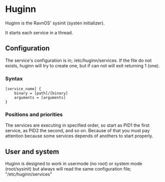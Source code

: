 # Huginn

Huginn is the RavnOS' sysinit (systen initializer).

It starts each service in a thread.

## Configuration

The service's configuration is in; /etc/huginn/services. If the file do not exists, huginn will try to create one, but if can not will exit returning 1 (one).

### Syntax

```
[service_name] {
	binary = [path]/[binary]
	arguments = [arguments]
}
```

### Positions and priorities

The services are executing in specified order, so start as PID1 the first service, as PID2 the second, and so on.
Because of that you must pay attention because some services depends of anothers to start properly.

## User and system

Huginn is designed to work in usermode (no root) or system mode (root/sysinit) but always will read the same configuration file; "/etc/huginn/services"
